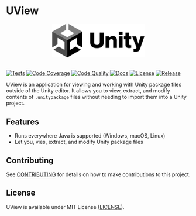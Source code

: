 # UView

<div align="center">
  <picture>
    <img alt="UView Logo" src="logo.svg" height="50%" width="50%">
  </picture>
</div>
<br>

[![Tests](https://img.shields.io/github/actions/workflow/status/habedi/uview/tests.yml?label=tests&style=flat&labelColor=282c34&logo=github)](https://github.com/habedi/uview/actions/workflows/tests.yml)
[![Code Coverage](https://img.shields.io/codecov/c/github/habedi/uview?style=flat&labelColor=282c34&logo=codecov)](https://codecov.io/gh/habedi/uview)
[![Code Quality](https://img.shields.io/codefactor/grade/github/habedi/uview?style=flat&labelColor=282c34&logo=codefactor)](https://www.codefactor.io/repository/github/habedi/uview)
[![Docs](https://img.shields.io/badge/docs-latest-007ec6?style=flat&labelColor=282c34&logo=readthedocs)](docs)
[![License](https://img.shields.io/badge/license-MIT%2FApache--2.0-007ec6?style=flat&labelColor=282c34&logo=open-source-initiative)](https://github.com/habedi/uview)
[![Release](https://img.shields.io/github/release/habedi/uview.svg?style=flat&labelColor=282c34&logo=github)](https://github.com/habedi/uview/releases/latest)

UView is an application for viewing and working with Unity package files outside of the Unity editor.
It allows you to view, extract, and modify contents of `.unitypackage` files without needing to import them into a Unity project.

## Features

- Runs everywhere Java is supported (Windows, macOS, Linux)
- Let you, vies, extract, and modify Unity package files

## Contributing

See [CONTRIBUTING](CONTRIBUTING.md) for details on how to make contributions to this project.

## License

UView is available under MIT License ([LICENSE](LICENSE)).
